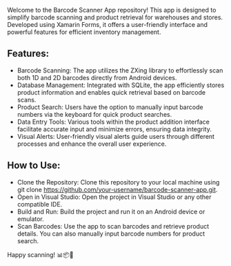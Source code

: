 Welcome to the Barcode Scanner App repository! This app is designed to simplify barcode scanning and product retrieval for warehouses and stores. Developed using Xamarin Forms, it offers a user-friendly interface and powerful features for efficient inventory management.

Features:
---------
- Barcode Scanning: The app utilizes the ZXing library to effortlessly scan both 1D and 2D barcodes directly from Android devices.
- Database Management: Integrated with SQLite, the app efficiently stores product information and enables quick retrieval based on barcode scans.
- Product Search: Users have the option to manually input barcode numbers via the keyboard for quick product searches.
- Data Entry Tools: Various tools within the product addition interface facilitate accurate input and minimize errors, ensuring data integrity.
- Visual Alerts: User-friendly visual alerts guide users through different processes and enhance the overall user experience.

How to Use:
-----------
- Clone the Repository: Clone this repository to your local machine using git clone https://github.com/your-username/barcode-scanner-app.git.
- Open in Visual Studio: Open the project in Visual Studio or any other compatible IDE.
- Build and Run: Build the project and run it on an Android device or emulator.
- Scan Barcodes: Use the app to scan barcodes and retrieve product details. You can also manually input barcode numbers for product search.

Happy scanning! 📊📦🚀
